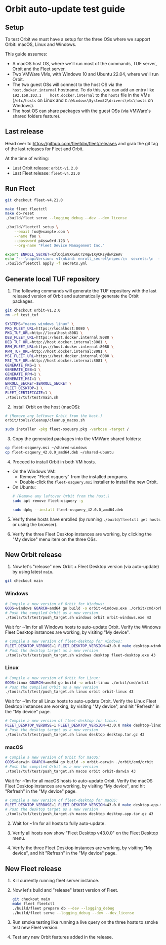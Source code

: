 # Orbit auto-update test guide

## Setup

To test Orbit we must have a setup for the three OSs where we support Orbit: macOS, Linux and Windows.

This guide assumes:
- A macOS host OS, where we'll run most of the commands, TUF server, Orbit and the Fleet server.
- Two VMWare VMs, with Windows 10 and Ubuntu 22.04, where we'll run Orbit.
- The two guest OSs will connect to the host OS via the `host.docker.internal` hostname.
To do this, you can add an entry like `192.168.103.1	host.docker.internal` to the `hosts` file in the VMs
(`/etc/hosts` on Linux and `C:\Windows\System32\drivers\etc\hosts` on Windows).
- The host OS can share packages with the guest OSs (via VMWare's shared folders feature).

## Last release

Head over to https://github.com/fleetdm/fleet/releases and grab the git tag of the last releases for Fleet and Orbit.

At the time of writing:
- Last Orbit release: `orbit-v1.2.0`
- Last Fleet release: `fleet-v4.21.0`

## Run Fleet

```sh
git checkout fleet-v4.21.0

make fleet fleetctl
make db-reset
./build/fleet serve --logging_debug --dev --dev_license

./build/fleetctl setup \
    --email foo@example.com \
    --name foo \
    --password p4ssw0rd.123 \
    --org-name "Fleet Device Management Inc."

export ENROLL_SECRET=K3lOqio9XKw6Cr24qw1XyCRzydwRZeAv
echo "---\napiVersion: v1\nkind: enroll_secret\nspec:\n  secrets:\n  - secret: $ENROLL_SECRET\n" > secrets.yml
./build/fleetctl apply -f secrets.yml
```

## Generate local TUF repository

1. The following commands will generate the TUF repository with the last released version of Orbit and automatically generate the Orbit packages.

```sh
git checkout orbit-v1.2.0
rm -rf test_tuf

SYSTEMS="macos windows linux" \
PKG_FLEET_URL=https://localhost:8080 \
PKG_TUF_URL=http://localhost:8081 \
DEB_FLEET_URL=https://host.docker.internal:8080 \
DEB_TUF_URL=http://host.docker.internal:8081 \
RPM_FLEET_URL=https://host.docker.internal:8080 \
RPM_TUF_URL=http://host.docker.internal:8081 \
MSI_FLEET_URL=https://host.docker.internal:8080 \
MSI_TUF_URL=http://host.docker.internal:8081 \
GENERATE_PKG=1 \
GENERATE_DEB=1 \
GENERATE_RPM=1 \
GENERATE_MSI=1 \
ENROLL_SECRET=$ENROLL_SECRET \
FLEET_DESKTOP=1 \
FLEET_CERTIFICATE=1 \
./tools/tuf/test/main.sh
```

2. Install Orbit on the host (macOS):
```sh
# (Remove any leftover Orbit from the host.)
orbit/tools/cleanup/cleanup_macos.sh

sudo installer -pkg fleet-osquery.pkg -verbose -target /
```

3. Copy the generated packages into the VMWare shared folders:
```sh
cp fleet-osquery.msi ~/shared-windows
cp fleet-osquery_42.0.0_amd64.deb ~/shared-ubuntu
```

4. Proceed to install Orbit in both VM hosts.
- On the Windows VM:
  - Remove "Fleet osquery" from the installed programs.
  - Double-click the `fleet-osquery.msi` installer to install the new Orbit.
- On Ubuntu:
  ```sh
  # (Remove any leftover Orbit from the host.)
  sudo apt remove fleet-osquery -y
  
  sudo dpkg --install fleet-osquery_42.0.0_amd64.deb
  ```

5. Verify three hosts have enrolled (by running `./build/fleetctl get hosts` or using the browser).

6. Verify the three Fleet Desktop instances are working, by clicking the "My device" menu item on the three OSs.

## New Orbit release

1. Now let's "release" new Orbit + Fleet Desktop version (via auto-update) by using latest `main`.

```sh
git checkout main
```

### Windows

```sh
# Compile a new version of Orbit for Windows:
GOOS=windows GOARCH=amd64 go build -o orbit-windows.exe ./orbit/cmd/orbit
# Push the compiled Orbit as a new version
./tools/tuf/test/push_target.sh windows orbit orbit-windows.exe 43
```

Wait for ~1m for all Windows hosts to auto-update Orbit.
Verify the Windows Fleet Desktop instances are working, by visiting "My device".

```sh
# Compile a new version of fleet-desktop for Windows:
FLEET_DESKTOP_VERBOSE=1 FLEET_DESKTOP_VERSION=43.0.0 make desktop-windows
# Push the desktop target as a new version
./tools/tuf/test/push_target.sh windows desktop fleet-desktop.exe 43
```

### Linux

```sh
# Compile a new version of Orbit for Linux:
GOOS=linux GOARCH=amd64 go build -o orbit-linux ./orbit/cmd/orbit
# Push the compiled Orbit as a new version
./tools/tuf/test/push_target.sh linux orbit orbit-linux 43
```

Wait for ~1m for all Linux hosts to auto-update Orbit.
Verify the Linux Fleet Desktop instances are working, by visiting "My device", and hit "Refresh" in the "My device" page.

```sh
# Compile a new version of fleet-desktop for Linux:
FLEET_DESKTOP_VERBOSE=1 FLEET_DESKTOP_VERSION=43.0.0 make desktop-linux
# Push the desktop target as a new version
./tools/tuf/test/push_target.sh linux desktop desktop.tar.gz 43
```

### macOS

```sh
# Compile a new version of Orbit for macOS:
GOOS=darwin GOARCH=amd64 go build -o orbit-darwin ./orbit/cmd/orbit
# Push the compiled Orbit as a new version
./tools/tuf/test/push_target.sh macos orbit orbit-darwin 43
```

Wait for ~1m for all macOS hosts to auto-update Orbit.
Verify the macOS Fleet Desktop instances are working, by visiting "My device", and hit "Refresh" in the "My device" page.

```sh
# Compile a new version of fleet-desktop for macOS:
FLEET_DESKTOP_VERBOSE=1 FLEET_DESKTOP_VERSION=43.0.0 make desktop-app-tar-gz
# Push the desktop target as a new version
./tools/tuf/test/push_target.sh macos desktop desktop.app.tar.gz 43
```

2. Wait for ~1m for all hosts to fully auto-update.

3. Verify all hosts now show "Fleet Desktop v43.0.0" on the Fleet Desktop menu.

4. Verify the three Fleet Desktop instances are working, by visiting "My device", and hit "Refresh" in the "My device" page.

## New Fleet release

1. Kill currently running fleet server instance.

2. Now let's build and "release" latest version of Fleet.
   ```sh
   git checkout main
   make fleet fleetctl
   ./build/fleet prepare db --dev --logging_debug
   ./build/fleet serve --logging_debug --dev --dev_license
   ```

3. Run smoke testing like running a live query on the three hosts to smoke test new Fleet version.

4. Test any new Orbit features added in the release.